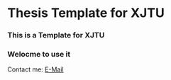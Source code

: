 # Thesis Template for XJTU
### This is a Template for XJTU <br />
### Welocme to use it <br />

Contact me:
<a href="mailto:dylanxie123@outlook.com">E-Mail</a>
